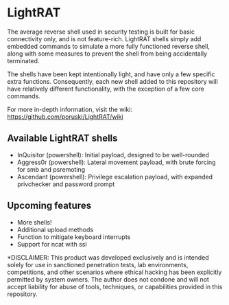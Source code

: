 # LightRAT
The average reverse shell used in security testing is built for basic connectivity only, and is not feature-rich. LightRAT shells simply add embedded commands to simulate a more fully functioned reverse shell, along with some measures to prevent the shell from being accidentally terminated.

The shells have been kept intentionally light, and have only a few specific extra functions. Consequently, each new shell added to this repository will have relatively different functionality, with the exception of a few core commands. 

For more in-depth information, visit the wiki: https://github.com/poruski/LightRAT/wiki

## Available LightRAT shells
 - InQuisitor (powershell): Initial payload, designed to be well-rounded
 - Aggress0r (powershell): Lateral movement payload, with brute forcing for smb and psremoting
 - Ascendant (powershell): Privilege escalation payload, with expanded privchecker and password prompt
 
## Upcoming features
 - More shells!
 - Additional upload methods
 - Function to mitigate keyboard interrupts
 - Support for ncat with ssl
 
*DISCLAIMER: This product was developed exclusively and is intended solely for use in sanctioned penetration tests, lab environments, competitions, and other scenarios where ethical hacking has been explicitly permitted by system owners. The author does not condone and will not accept liability for abuse of tools, techniques, or capabilities provided in this repository. 
